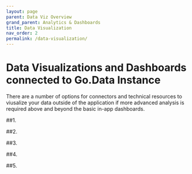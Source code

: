 ```yaml
---
layout: page
parent: Data Viz Overview 
grand_parent: Analytics & Dashboards
title: Data Visualization 
nav_order: 2
permalink: /data-visualization/
---
```


# Data Visualizations and Dashboards connected to Go.Data Instance
There are a number of options for connectors and technical resources to viusalize your data outside of the application if more advanced analysis is required above and beyond the basic in-app dashboards.

##1.

##2.

##3.

##4.

##5.
